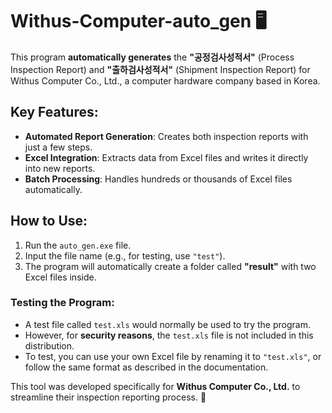 # Withus-Computer-auto_gen 🖥️

This program **automatically generates** the **"공정검사성적서"** (Process Inspection Report) and **"출하검사성적서"** (Shipment Inspection Report) for Withus Computer Co., Ltd., a computer hardware company based in Korea. 

## Key Features:
- **Automated Report Generation**: Creates both inspection reports with just a few steps.
- **Excel Integration**: Extracts data from Excel files and writes it directly into new reports.
- **Batch Processing**: Handles hundreds or thousands of Excel files automatically.

## How to Use:
1. Run the `auto_gen.exe` file.
2. Input the file name (e.g., for testing, use `"test"`).
3. The program will automatically create a folder called **"result"** with two Excel files inside.

### Testing the Program:
- A test file called `test.xls` would normally be used to try the program.
- However, for **security reasons**, the `test.xls` file is not included in this distribution.
- To test, you can use your own Excel file by renaming it to `"test.xls"`, or follow the same format as described in the documentation.

This tool was developed specifically for **Withus Computer Co., Ltd.** to streamline their inspection reporting process. 📝
